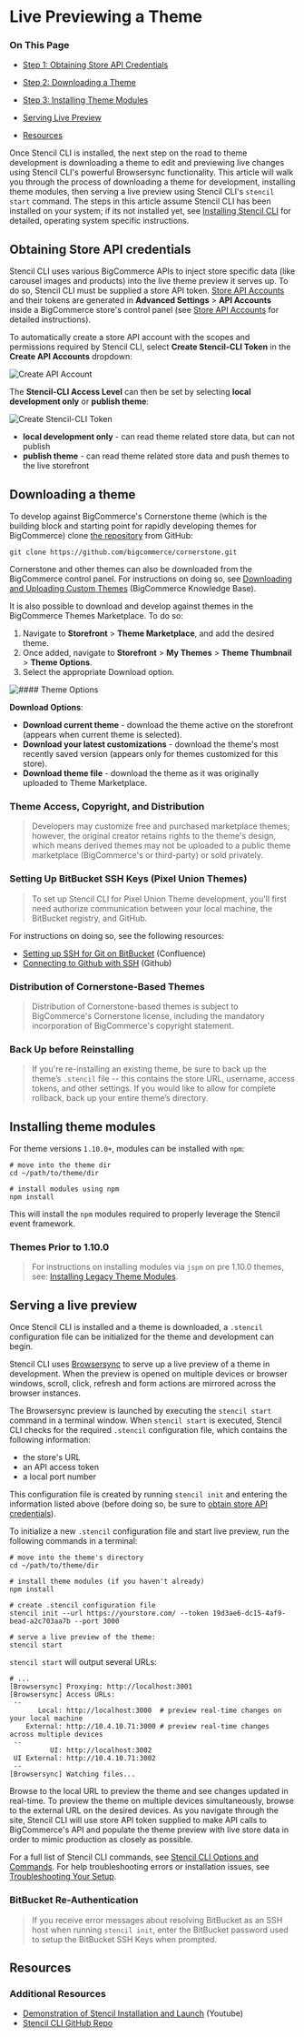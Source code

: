 # Live Previewing a Theme

<div class="otp" id="no-index">

### On This Page
- [Step 1: Obtaining Store API Credentials](#step-1-obtaining-store-api-credentials)
- [Step 2: Downloading a Theme](#step-2-downloading-a-theme)
- [Step 3: Installing Theme Modules](#step-3-installing-theme-modules)
- [Serving Live Preview](#serving-live-preview)

- [Resources](#resources)

</div>

Once Stencil CLI is installed, the next step on the road to theme development is downloading a theme to edit and previewing live changes using Stencil CLI's powerful Browsersync functionality. This article will walk you through the process of downloading a theme for development, installing theme modules, then serving a live preview using Stencil CLI's `stencil start` command. The steps in this article assume Stencil CLI has been installed on your system; if its not installed yet, see [Installing Stencil CLI](https://developer.bigcommerce.com/stencil-docs/installing-stencil-cli/installing-stencil) for detailed, operating system specific instructions.

## Obtaining Store API credentials

Stencil CLI uses various BigCommerce APIs to inject store specific data (like carousel images and products) into the live theme preview it serves up. To do so, Stencil CLI must be supplied a store API token. [Store API Accounts](https://support.bigcommerce.com/s/article/Store-API-Accounts) and their tokens are generated in **Advanced Settings** > **API Accounts** inside a BigCommerce store's control panel (see [Store API Accounts](https://support.bigcommerce.com/s/article/Store-API-Accounts) for detailed instructions). 

To automatically create a store API account with the scopes and permissions required by Stencil CLI, select **Create Stencil-CLI Token** in the **Create API Accounts** dropdown:

![Create API Account](https://raw.githubusercontent.com/bigcommerce/dev-docs/master/assets/images/create-api-account.png "Create API Account")

The **Stencil-CLI Access Level** can then be set by selecting **local development only** or **publish theme**:

![Create Stencil-CLI Token](https://raw.githubusercontent.com/bigcommerce/dev-docs/master/assets/images/create-stencil-cli-token.png "Create Stencil-CLI Token")

* **local development only** - can read theme related store data, but can not publish
* **publish theme** - can read theme related store data and push themes to the live storefront

## Downloading a theme

To develop against BigCommerce's Cornerstone theme (which is the building block and starting point for rapidly developing themes for BigCommerce) clone [the repository](https://github.com/bigcommerce/cornerstone) from GitHub:

```shell
git clone https://github.com/bigcommerce/cornerstone.git
```

Cornerstone and other themes can also be downloaded from the BigCommerce control panel. For instructions on doing so, see [Downloading and Uploading Custom Themes](https://support.bigcommerce.com/s/article/Stencil-Themes#download-upload) (BigCommerce Knowledge Base).

It is also possible to download and develop against themes in the BigCommerce Themes Marketplace. To do so:
1. Navigate to **Storefront** > **Theme Marketplace**, and add the desired theme.
2. Once added, navigate to **Storefront** > **My Themes** > **Theme Thumbnail** > **Theme Options**.
3. Select the appropriate Download option.

![#### Theme Options](//s3.amazonaws.com/user-content.stoplight.io/6116/1562092313957 "#### Theme Options")

**Download Options**:
* **Download current theme** - download the theme active on the storefront (appears when current theme is selected).
* **Download your latest customizations** - download the theme's most recently saved version (appears only for themes customized for this store).
* **Download theme file** - download the theme as it was originally uploaded to Theme Marketplace.

<div class="HubBlock--callout">
<div class="CalloutBlock--warning">
<div class="HubBlock-content">

<!-- theme: warning -->

### Theme Access, Copyright, and Distribution
> Developers may customize free and purchased marketplace themes; however, the original creator retains rights to the theme's design, which means derived themes may not be uploaded to a public theme marketplace (BigCommerce's or third-party) or sold privately.

</div>
</div>
</div>

<div class="HubBlock--callout">
<div class="CalloutBlock--warning">
<div class="HubBlock-content">

<!-- theme: warning -->

### Setting Up BitBucket SSH Keys (Pixel Union Themes)
> To set up Stencil CLI for Pixel Union Theme development, you'll first need authorize communication between your local machine, the BitBucket registry, and GitHub.

For instructions on doing so, see the following resources: 
* [Setting up SSH for Git on BitBucket](https://confluence.atlassian.com/bitbucket/set-up-ssh-for-git-728138079.html) (Confluence)
* [Connecting to Github with SSH](https://help.github.com/articles/connecting-to-github-with-ssh/) (Github)

</div>
</div>
</div>

<div class="HubBlock--callout">
<div class="CalloutBlock--error">
<div class="HubBlock-content">

### Distribution of Cornerstone-Based Themes
> Distribution of Cornerstone-based themes is subject to BigCommerce's Cornerstone license, including the mandatory incorporation of BigCommerce's copyright statement.

### Back Up before Reinstalling
> If you're re-installing an existing theme, be sure to back up the theme’s `.stencil` file -- this contains the store URL, username, access tokens, and other settings. If you would like to allow for complete rollback, back up your entire theme’s directory.

</div>
</div>
</div>

## Installing theme modules

 
For theme versions `1.10.0+`, modules can be installed with `npm`:

```shell
# move into the theme dir
cd ~/path/to/theme/dir

# install modules using npm
npm install
```

This will install the `npm` modules required to properly leverage the Stencil event framework.

<div class="HubBlock--callout">
<div class="CalloutBlock--info">
<div class="HubBlock-content">

<!-- theme: info -->

### Themes Prior to 1.10.0
> For instructions on installing modules via `jspm` on pre 1.10.0 themes, see: [Installing Legacy Theme Modules](https://developer.bigcommerce.com/legacy/stencil-themes/installing-legacy-theme-modules).

</div>
</div>
</div>

## Serving a live preview

Once Stencil CLI is installed and a theme is downloaded, a `.stencil` configuration file can be initialized for the theme and development can begin. 

Stencil CLI uses [Browsersync](https://github.com/bigcommerce/browser-sync) to serve up a live preview of a theme in development. When the preview is opened on multiple devices or browser windows, scroll, click, refresh and form actions are mirrored across the browser instances.

The Browsersync preview is launched by executing the `stencil start` command in a terminal window. When `stencil start` is executed, Stencil CLI checks for the required `.stencil` configuration file, which contains the following information:
* the store's URL
* an API access token
* a local port number

This configuration file is created by running `stencil init` and entering the information listed above (before doing so, be sure to [obtain store API credentials](#step-1-obtaining-store-api-credentials)). 

To initialize a new `.stencil` configuration file and start live preview, run the following commands in a terminal:

```shell
# move into the theme's directory
cd ~/path/to/theme/dir

# install theme modules (if you haven't already)
npm install

# create .stencil configuration file
stencil init --url https://yourstore.com/ --token 19d3ae6-dc15-4af9-bead-a2c703aa7b --port 3000

# serve a live preview of the theme:
stencil start
```

`stencil start` will output several URLs:

```shell
# ...
[Browsersync] Proxying: http://localhost:3001
[Browsersync] Access URLs:
 --
       Local: http://localhost:3000  # preview real-time changes on your local machine
    External: http://10.4.10.71:3000 # preview real-time changes across multiple devices
 --
          UI: http://localhost:3002
 UI External: http://10.4.10.71:3002
 --
[Browsersync] Watching files...
```

Browse to the local URL to preview the theme and see changes updated in real-time. To preview the theme on multiple devices simultaneously, browse to the external URL on the desired devices. As you navigate through the site, Stencil CLI will use store API token supplied to make API calls to BigCommerce's API and populate the theme preview with live store data in order to mimic production as closely as possible. 

For a full list of Stencil CLI commands, see [Stencil CLI Options and Commands](https://developer.bigcommerce.com/stencil-docs/installing-stencil-cli/stencil-cli-options-and-commands). For help troubleshooting errors or installation issues, see [Troubleshooting Your Setup](https://developer.bigcommerce.com/stencil-docs/installing-stencil-cli/troubleshooting-your-setup).

<div class="HubBlock--callout">
<div class="CalloutBlock--warning">
<div class="HubBlock-content">

<!-- theme: warning -->

### BitBucket Re-Authentication
> If you receive error messages about resolving BitBucket as an SSH host when running `stencil init`, enter the BitBucket password used to setup the BitBucket SSH Keys when prompted.

</div>
</div>
</div>

## Resources

### Additional Resources
* [Demonstration of Stencil Installation and Launch](https://www.youtube.com/watch/iWBrJalyM0A) (Youtube)
* [Stencil CLI GitHub Repo](https://github.com/bigcommerce/stencil-cli)
